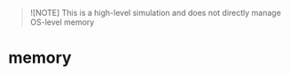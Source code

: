 > ![NOTE]
> This is a high-level simulation and does not directly manage OS-level memory

# memory

